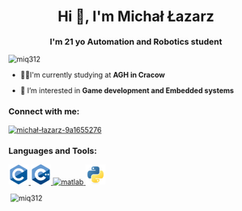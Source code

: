 <h1 align="center">Hi 👋, I'm Michał Łazarz</h1>
<h3 align="center">I'm 21 yo Automation and Robotics student</h3>

<p align="left"> <img src="https://komarev.com/ghpvc/?username=miq312&label=Profile%20views&color=0e75b6&style=flat" alt="miq312" /> </p>

- 👨‍🎓I'm currently studying at **AGH in Cracow**

- 👯 I’m interested in **Game development and Embedded systems**

<h3 align="left">Connect with me:</h3>
<p align="left">
<a href="https://linkedin.com/in/michał-łazarz-9a1655276" target="blank"><img align="center" src="https://raw.githubusercontent.com/rahuldkjain/github-profile-readme-generator/master/src/images/icons/Social/linked-in-alt.svg" alt="michał-łazarz-9a1655276" height="30" width="40" /></a>
</p>

<h3 align="left">Languages and Tools:</h3>
<p align="left"> <a href="https://www.cprogramming.com/" target="_blank" rel="noreferrer"> <img src="https://raw.githubusercontent.com/devicons/devicon/master/icons/c/c-original.svg" alt="c" width="40" height="40"/> </a> <a href="https://www.w3schools.com/cpp/" target="_blank" rel="noreferrer"> <img src="https://raw.githubusercontent.com/devicons/devicon/master/icons/cplusplus/cplusplus-original.svg" alt="cplusplus" width="40" height="40"/> </a> <a href="https://www.mathworks.com/" target="_blank" rel="noreferrer"> <img src="https://upload.wikimedia.org/wikipedia/commons/2/21/Matlab_Logo.png" alt="matlab" width="40" height="40"/> </a> <a href="https://www.python.org" target="_blank" rel="noreferrer"> <img src="https://raw.githubusercontent.com/devicons/devicon/master/icons/python/python-original.svg" alt="python" width="40" height="40"/> </a> </p>

<p>&nbsp;<img align="center" src="https://github-readme-stats.vercel.app/api?username=miq312&show_icons=true&locale=en" alt="miq312" /></p>
